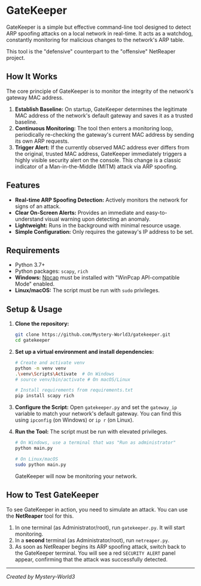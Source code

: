 # GateKeeper 

GateKeeper is a simple but effective command-line tool designed to detect ARP spoofing attacks on a local network in real-time. It acts as a watchdog, constantly monitoring for malicious changes to the network's ARP table.

This tool is the "defensive" counterpart to the "offensive" NetReaper project.

## How It Works

The core principle of GateKeeper is to monitor the integrity of the network's gateway MAC address.

1.  **Establish Baseline:** On startup, GateKeeper determines the legitimate MAC address of the network's default gateway and saves it as a trusted baseline.
2.  **Continuous Monitoring:** The tool then enters a monitoring loop, periodically re-checking the gateway's current MAC address by sending its own ARP requests.
3.  **Trigger Alert:** If the currently observed MAC address ever differs from the original, trusted MAC address, GateKeeper immediately triggers a highly visible security alert on the console. This change is a classic indicator of a Man-in-the-Middle (MITM) attack via ARP spoofing.

## Features

-   **Real-time ARP Spoofing Detection:** Actively monitors the network for signs of an attack.
-   **Clear On-Screen Alerts:** Provides an immediate and easy-to-understand visual warning upon detecting an anomaly.
-   **Lightweight:** Runs in the background with minimal resource usage.
-   **Simple Configuration:** Only requires the gateway's IP address to be set.

## Requirements

-   Python 3.7+
-   Python packages: `scapy`, `rich`
-   **Windows:** [Npcap](https://npcap.com/) must be installed with "WinPcap API-compatible Mode" enabled.
-   **Linux/macOS:** The script must be run with `sudo` privileges.

## Setup & Usage

1.  **Clone the repository:**
    ```bash
    git clone https://github.com/Mystery-World3/gatekeeper.git
    cd gatekeeper
    ```

2.  **Set up a virtual environment and install dependencies:**
    ```bash
    # Create and activate venv
    python -m venv venv
    .\venv\Scripts\Activate  # On Windows
    # source venv/bin/activate # On macOS/Linux

    # Install requirements from requirements.txt
    pip install scapy rich
    ```

3.  **Configure the Script:**
    Open `gatekeeper.py` and set the `gateway_ip` variable to match your network's default gateway. You can find this using `ipconfig` (on Windows) or `ip r` (on Linux).

4.  **Run the Tool:**
    The script must be run with elevated privileges.
    ```bash
    # On Windows, use a terminal that was "Run as administrator"
    python main.py

    # On Linux/macOS
    sudo python main.py
    ```
    GateKeeper will now be monitoring your network.

## How to Test GateKeeper

To see GateKeeper in action, you need to simulate an attack. You can use the **NetReaper** tool for this.

1.  In one terminal (as Administrator/root), run `gatekeeper.py`. It will start monitoring.
2.  In a **second** terminal (as Administrator/root), run `netreaper.py`.
3.  As soon as NetReaper begins its ARP spoofing attack, switch back to the GateKeeper terminal. You will see a red `SECURITY ALERT` panel appear, confirming that the attack was successfully detected.

   ---

*Created by Mystery-World3*
